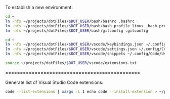 To establish a new environment:

```bash
cd ~
ln -nfs ~/projects/dotFiles/$DOT_USER/bash/bashrc .bashrc
ln -nfs ~/projects/dotFiles/$DOT_USER/bash/bash_profile_linux .bash_profile
ln -nfs ~/projects/dotFiles/$DOT_USER/bash/gitconfig .gitconfig

cd ~
ln -nfs ~/projects/dotFiles/$DOT_USER/vscode/keybindings.json ~/.config/Code/User/keybindings.json
ln -nfs ~/projects/dotFiles/$DOT_USER/vscode/settings.json ~/.config/Code/User/settings.json
ln -nfs ~/projects/dotFiles/$DOT_USER/vscode/snippets ~/.config/Code/User/snippets

source ~/projects/dotFiles/$DOT_USER/vscode/extensions.txt
```

==============================================

Generate list of Visual Studio Code extensions:

```bash
code --list-extensions | xargs -L 1 echo code --install-extension > ~/projects/dotFiles/$DOT_USER/vscode/extensions.txt
```

